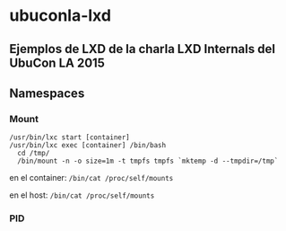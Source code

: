 # ubuconla-lxd
Ejemplos de LXD de la charla LXD Internals del UbuCon LA 2015
---

## Namespaces

### Mount

```
/usr/bin/lxc start [container]
/usr/bin/lxc exec [container] /bin/bash 
  cd /tmp/
  /bin/mount -n -o size=1m -t tmpfs tmpfs `mktemp -d --tmpdir=/tmp`
```

en el container:
`/bin/cat /proc/self/mounts`

en el host:
`/bin/cat /proc/self/mounts`

### PID

